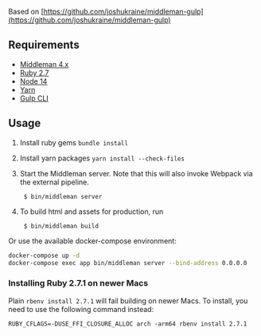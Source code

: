 Based on [https://github.com/joshukraine/middleman-gulp](https://github.com/joshukraine/middleman-gulp)

Requirements
------------

* [Middleman 4.x](https://middlemanapp.com/)
* [Ruby 2.7](https://www.ruby-lang.org)
* [Node 14](https://nodejs.org/en/)
* [Yarn](https://yarnpkg.com/)
* [Gulp CLI](https://www.npmjs.com/package/gulp-cli)

Usage
-----

1. Install ruby gems `bundle install`

2. Install yarn packages `yarn install --check-files`

3. Start the Middleman server. Note that this will also invoke Webpack via the external pipeline.

        $ bin/middleman server

4. To build html and assets for production, run

        $ bin/middleman build

Or use the available docker-compose environment:

```bash
docker-compose up -d
docker-compose exec app bin/middleman server --bind-address 0.0.0.0
```

### Installing Ruby 2.7.1 on newer Macs

Plain `rbenv install 2.7.1` will fail building on newer Macs.
To install, you need to use the following command instead:

`RUBY_CFLAGS=-DUSE_FFI_CLOSURE_ALLOC arch -arm64 rbenv install 2.7.1`
